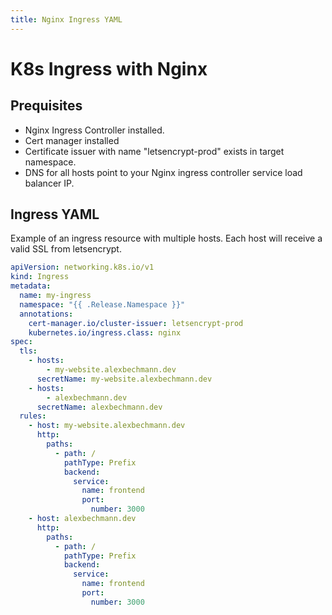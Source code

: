 ```yaml
---
title: Nginx Ingress YAML
---
```


# K8s Ingress with Nginx

## Prequisites

- Nginx Ingress Controller installed.
- Cert manager installed
- Certificate issuer with name "letsencrypt-prod" exists in target namespace.
- DNS for all hosts point to your Nginx ingress controller service load balancer IP.

## Ingress YAML

Example of an ingress resource with multiple hosts. Each host will receive a valid SSL from letsencrypt.

```yaml
apiVersion: networking.k8s.io/v1
kind: Ingress
metadata:
  name: my-ingress
  namespace: "{{ .Release.Namespace }}"
  annotations:
    cert-manager.io/cluster-issuer: letsencrypt-prod
    kubernetes.io/ingress.class: nginx
spec:
  tls:
    - hosts:
        - my-website.alexbechmann.dev
      secretName: my-website.alexbechmann.dev
    - hosts:
        - alexbechmann.dev
      secretName: alexbechmann.dev
  rules:
    - host: my-website.alexbechmann.dev
      http:
        paths:
          - path: /
            pathType: Prefix
            backend:
              service:
                name: frontend
                port:
                  number: 3000
    - host: alexbechmann.dev
      http:
        paths:
          - path: /
            pathType: Prefix
            backend:
              service:
                name: frontend
                port:
                  number: 3000
```
